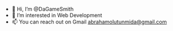 - 👋 Hi, I’m @DaGameSmith
- 👀 I’m interested in Web Development
- 📫 You can reach out on Gmail abrahamolutunmida@gmail.com

<!---
DaGameSmith/DaGameSmith is a ✨ special ✨ repository because its `README.md` (this file) appears on your GitHub profile.
You can click the Preview link to take a look at your changes.
--->

